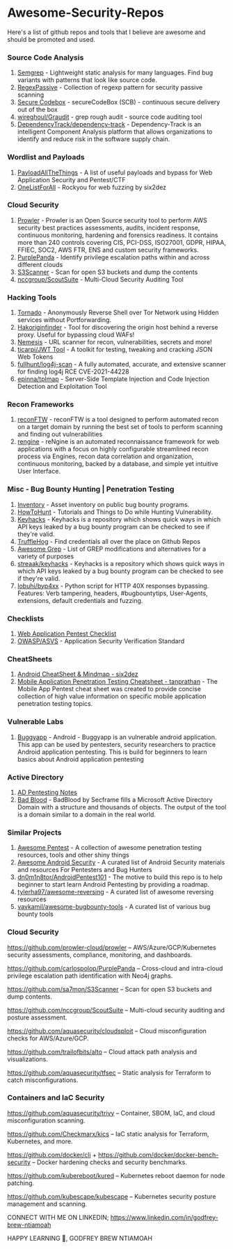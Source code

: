 # Awesome-Security-Repos
Here's a list of github repos and tools that I believe are awesome and should be promoted and used. 


### Source Code Analysis
1. [Semgrep](https://github.com/returntocorp/semgrep) - Lightweight static analysis for many languages. Find bug variants with patterns that look like source code. 
2. [RegexPassive](https://github.com/hahwul/RegexPassive) - Collection of regexp pattern for security passive scanning 
3. [Secure Codebox](https://github.com/secureCodeBox/secureCodeBox) - secureCodeBox (SCB) - continuous secure delivery out of the box 
4. [wireghoul/Graudit](https://github.com/wireghoul/graudit) - grep rough audit - source code auditing tool 
5. [ DependencyTrack/dependency-track](https://github.com/DependencyTrack/dependency-track) - Dependency-Track is an intelligent Component Analysis platform that allows organizations to identify and reduce risk in the software supply chain. 

### Wordlist and Payloads
1. [PayloadAllTheThings](https://github.com/swisskyrepo/PayloadsAllTheThings) - A list of useful payloads and bypass for Web Application Security and Pentest/CTF
2. [OneListForAll](https://github.com/six2dez/OneListForAll) - Rockyou for web fuzzing by six2dez

### Cloud Security
1. [Prowler](https://github.com/prowler-cloud/prowler) - Prowler is an Open Source security tool to perform AWS security best practices assessments, audits, incident response, continuous monitoring, hardening and forensics readiness. It contains more than 240 controls covering CIS, PCI-DSS, ISO27001, GDPR, HIPAA, FFIEC, SOC2, AWS FTR, ENS and custom security frameworks. 
2. [PurplePanda](https://github.com/carlospolop/PurplePanda) - Identify privilege escalation paths within and across different clouds 
3. [S3Scanner](https://github.com/sa7mon/S3Scanner) - Scan for open S3 buckets and dump the contents 
4. [nccgroup/ScoutSuite](https://github.com/nccgroup/ScoutSuite) - Multi-Cloud Security Auditing Tool

### Hacking Tools
1. [Tornado](https://github.com/samet-g/tornado) - Anonymously Reverse Shell over Tor Network using Hidden services without Portforwarding. 
2. [Hakoriginfinder](https://github.com/hakluke/hakoriginfinder) - Tool for discovering the origin host behind a reverse proxy. Useful for bypassing cloud WAFs!
3. [Nemesis](https://github.com/machinexa2/Nemesis) - URL scanner for recon, vulnerabilities, secrets and more! 
4. [ticarpi/JWT Tool](https://github.com/ticarpi/jwt_tool) - A toolkit for testing, tweaking and cracking JSON Web Tokens
5. [fullhunt/log4j-scan](https://github.com/fullhunt/log4j-scan) - A fully automated, accurate, and extensive scanner for finding log4j RCE CVE-2021-44228
6. [epinna/tplmap](https://github.com/epinna/tplmap) - Server-Side Template Injection and Code Injection Detection and Exploitation Tool 

### Recon Frameworks
1. [reconFTW](https://github.com/six2dez/reconftw) - reconFTW is a tool designed to perform automated recon on a target domain by running the best set of tools to perform scanning and finding out vulnerabilities
2. [rengine](https://github.com/yogeshojha/rengine) - reNgine is an automated reconnaissance framework for web applications with a focus on highly configurable streamlined recon process via Engines, recon data correlation and organization, continuous monitoring, backed by a database, and simple yet intuitive User Interface. 

### Misc - Bug Bounty Hunting | Penetration Testing
1. [Inventory](https://github.com/trickest/inventory) - Asset inventory on public bug bounty programs. 
2. [HowToHunt](https://github.com/KathanP19/HowToHunt) - Tutorials and Things to Do while Hunting Vulnerability.
3. [Keyhacks](https://github.com/streaak/keyhacks) - Keyhacks is a repository which shows quick ways in which API keys leaked by a bug bounty program can be checked to see if they're valid. 
4. [TruffleHog](https://github.com/trufflesecurity/truffleHog) - Find credentials all over the place on Github Repos
5. [Awesome Grep](https://github.com/cipher387/awesome-grep) - List of GREP modifications and alternatives for a variety of purposes
6. [ streaak/keyhacks](https://github.com/streaak/keyhacks) - Keyhacks is a repository which shows quick ways in which API keys leaked by a bug bounty program can be checked to see if they're valid. 
7. [lobuhi/byp4xx](https://github.com/lobuhi/byp4xx) - Python script for HTTP 40X responses bypassing. Features: Verb tampering, headers, #bugbountytips, User-Agents, extensions, default credentials and fuzzing. 

### Checklists
1. [Web Application Pentest Checklist](https://github.com/e11i0t4lders0n/Web-Application-Pentest-Checklist)
2. [OWASP/ASVS](https://github.com/OWASP/ASVS) - Application Security Verification Standard 

### CheatSheets
1. [Android CheatSheet & Mindmap - six2dez](https://github.com/six2dez/pentest-book/blob/master/mobile/android.md)
2. [Mobile Application Penetration Testing Cheatsheet - tanprathan](https://github.com/tanprathan/MobileApp-Pentest-Cheatsheet) - The Mobile App Pentest cheat sheet was created to provide concise collection of high value information on specific mobile application penetration testing topics. 

### Vulnerable Labs
1. [Buggyapp](https://github.com/rahulkadavil/buggyapp) - Android - Buggyapp is an vulnerable android application. This app can be used by pentesters, security researchers to practice Android application pentesting. This is build for beginners to learn basics about Android application pentesting 

### Active Directory
1. [AD Pentesting Notes](https://github.com/nirajkharel/AD-Pentesting-Notes)
2. [Bad Blood](https://github.com/davidprowe/BadBlood) - BadBlood by Secframe fills a Microsoft Active Directory Domain with a structure and thousands of objects. The output of the tool is a domain similar to a domain in the real world.

### Similar Projects
1. [Awesome Pentest](https://github.com/enaqx/awesome-pentest) - A collection of awesome penetration testing resources, tools and other shiny things 
2. [Awesome Android Security](https://github.com/saeidshirazi/awesome-android-security) - A curated list of Android Security materials and resources For Pentesters and Bug Hunters
3. [dn0m1n8tor/AndroidPentest101](https://github.com/dn0m1n8tor/AndroidPentest101) - The motive to build this repo is to help beginner to start learn Android Pentesting by providing a roadmap. 
4. [tylerha97/awesome-reversing](https://github.com/tylerha97/awesome-reversing) - A curated list of awesome reversing resources 
5. [vavkamil/awesome-bugbounty-tools](https://github.com/vavkamil/awesome-bugbounty-tools) - A curated list of various bug bounty tools 

### Cloud Security

https://github.com/prowler-cloud/prowler – AWS/Azure/GCP/Kubernetes security assessments, compliance, monitoring, and dashboards.

https://github.com/carlospolop/PurplePanda – Cross-cloud and intra-cloud privilege escalation path identification with Neo4j graphs.

https://github.com/sa7mon/S3Scanner – Scan for open S3 buckets and dump contents.

https://github.com/nccgroup/ScoutSuite – Multi-cloud security auditing and posture assessment.

https://github.com/aquasecurity/cloudsploit – Cloud misconfiguration checks for AWS/Azure/GCP.

https://github.com/trailofbits/alto – Cloud attack path analysis and visualizations.

https://github.com/aquasecurity/tfsec – Static analysis for Terraform to catch misconfigurations.

### Containers and IaC Security

https://github.com/aquasecurity/trivy – Container, SBOM, IaC, and cloud misconfiguration scanning.

https://github.com/Checkmarx/kics – IaC static analysis for Terraform, Kubernetes, and more.

https://github.com/docker/cli + https://github.com/docker/docker-bench-security – Docker hardening checks and security benchmarks.

https://github.com/kubereboot/kured – Kubernetes reboot daemon for node patching.

https://github.com/kubescape/kubescape – Kubernetes security posture management and scanning.


CONNECT WITH ME ON LINKEDIN;
https://www.linkedin.com/in/godfrey-brew-ntiamoah


HAPPY LEARNING 🙂,
GODFREY BREW NTIAMOAH

